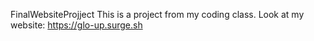 FinalWebsiteProjject
This is a project from my coding class.
Look at my website: https://glo-up.surge.sh
